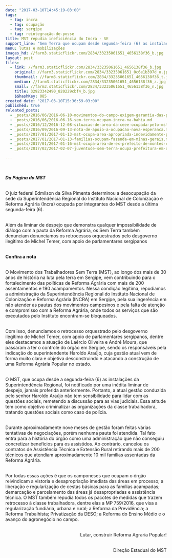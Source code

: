 ```yaml
---
date: "2017-03-10T14:45:19-03:00"
tags:
  - tag: incra
  - tag: ocupação
  - tag: sergipe
  - tag: reintegração-de-posse
title: MST repudia ineficiência do Incra - SE
support_line: "Sem Terra que ocupam desde segunda-feira (6) as instalações da Superintendência Regional, foram notificados por uma inédita liminar de despejo"
menu: lutas e mobilizações
images_hd: //farm3.staticflickr.com/2834/33235061651_4656138f36_b.jpg
layout: post
files:
  - link: //farm3.staticflickr.com/2834/33235061651_4656138f36_b.jpg
    original: //farm3.staticflickr.com/2834/33235061651_0c6e1b397d_o.jpg
    thumbnail: //farm3.staticflickr.com/2834/33235061651_4656138f36_t.jpg
    medium: //farm3.staticflickr.com/2834/33235061651_4656138f36_z.jpg
    small: //farm3.staticflickr.com/2834/33235061651_4656138f36_n.jpg
    title: 32923342490_820229cbf4_b.jpg
    $$hashKey: 085
created_date: "2017-03-10T15:36:59-03:00"
published: true
releated_posts:
  - _posts/2016/06/2016-06-10-movimentos-do-campo-exigem-garantia-das-politicas-agrarias-conquistadas.md
  - _posts/2016/06/2016-06-16-sem-terra-ocupam-incra-na-bahia.md
  - _posts/2016/12/2016-12-08-situacao-de-area-da-ceee-ocupada-pelo-mst-pode-ser-julgada-pela-justica-federal.md
  - _posts/2016/09/2016-09-13-nota-de-apoio-a-ocupacao-nova-esperanca.md
  - _posts/2017/01/2017-01-13-mst-ocupa-area-apropriada-indevidamente-pela-fibria-em-aracruz-es.md
  - _posts/2017/01/2017-01-13-familias-ocupam-fazenda-em-minas-gerais.md
  - _posts/2017/01/2017-01-16-mst-ocupa-area-de-ex-prefeito-de-montes-claros-acusado-de-corrupcao.md
  - _posts/2017/02/2017-02-07-juventude-sem-terra-ocupa-prefeitura-em-defesa-da-educacao-do-campo.md

---
```

<p>&nbsp;</p>

<p><em><strong>Da P&aacute;gina do MST&nbsp;</strong></em></p>

<p><br />
O juiz federal Edmilson da Silva Pimenta determinou a desocupa&ccedil;&atilde;o da sede da Superintend&ecirc;ncia Regional do Instituto Nacional de Coloniza&ccedil;&atilde;o e Reforma Agr&aacute;ria (Incra) ocupada por integrantes do MST desde a &uacute;ltima segunda-feira (6).&nbsp;</p>

<p><br />
Al&eacute;m da liminar de despejo que demonstra qualquer impossibilidade de di&aacute;logo com a pauta da Reforma Agr&aacute;ria, os Sem Terra tamb&eacute;m denunciam&nbsp;denunciamos os retrocessos orquestrados pelo desgoverno ileg&iacute;timo de Michel Temer, com apoio de parlamentares sergipanos</p>

<p><br />
<strong>Confira a nota&nbsp;</strong></p>

<p><br />
O Movimento dos Trabalhadores Sem Terra (MST), ao longo dos mais de 30 anos de hist&oacute;ria na luta pela terra em Sergipe, vem contribuindo para o fortalecimento das pol&iacute;ticas de Reforma Agr&aacute;ria com mais de 200 assentamentos e 190 acampamentos. Nessa condi&ccedil;&atilde;o leg&iacute;tima, repudiamos a administra&ccedil;&atilde;o da Superintend&ecirc;ncia Regional do Instituto Nacional de Coloniza&ccedil;&atilde;o e Reforma Agr&aacute;ria (INCRA) em Sergipe, pela sua inger&ecirc;ncia em n&atilde;o atender as pautas dos movimentos campesinos e pela falta de aten&ccedil;&atilde;o e compromisso com a Reforma Agr&aacute;ria, onde todos os servi&ccedil;os que s&atilde;o executados pelo Instituto encontram-se bloqueados.</p>

<p><br />
Com isso, denunciamos o retrocesso orquestrado pelo desgoverno ileg&iacute;timo de Michel Temer, com apoio de parlamentares sergipanos, dentre eles destacamos a atua&ccedil;&atilde;o de La&eacute;rcio Oliveira e Andr&eacute; Moura, que passaram a ter o controle do &oacute;rg&atilde;o em Sergipe, sendo os respons&aacute;veis pela indica&ccedil;&atilde;o do superintendente Haroldo Ara&uacute;jo, cuja gest&atilde;o atual vem de forma muito clara e objetiva desconstruindo e atacando a constru&ccedil;&atilde;o de uma Reforma Agr&aacute;ria Popular no estado.</p>

<p><br />
O MST, que ocupa desde a segunda-feira (6) as instala&ccedil;&otilde;es da Superintend&ecirc;ncia Regional, foi notificado por uma in&eacute;dita liminar de despejo, jamais proferida anteriormente. Portanto, a atual gest&atilde;o conduzida pelo senhor Haroldo Ara&uacute;jo n&atilde;o tem sensibilidade para lidar com as quest&otilde;es sociais, remetendo a discuss&atilde;o para as vias judiciais. Essa atitude tem como objetivo criminalizar as organiza&ccedil;&otilde;es da classe trabalhadora, tratando quest&otilde;es sociais como caso de pol&iacute;cia.</p>

<p><br />
Durante aproximadamente nove meses de gest&atilde;o foram feitas v&aacute;rias tentativas de negocia&ccedil;&otilde;es, por&eacute;m nenhuma pauta foi atendida. Tal fato entra para a hist&oacute;ria do &oacute;rg&atilde;o como uma administra&ccedil;&atilde;o que n&atilde;o conseguiu concretizar benef&iacute;cios para os assistidos. Ao contr&aacute;rio, cancelou os contratos de Assist&ecirc;ncia T&eacute;cnica e Extens&atilde;o Rural retirando mais de 200 t&eacute;cnicos que atendiam aproximadamente 10 mil fam&iacute;lias assentadas da Reforma Agr&aacute;ria.&nbsp;</p>

<p><br />
Por todas essas a&ccedil;&otilde;es &eacute; que os camponeses que ocupam o &oacute;rg&atilde;o reivindicam a vistoria e desapropria&ccedil;&atilde;o imediata das &aacute;reas em processo; a libera&ccedil;&atilde;o e regulariza&ccedil;&atilde;o de cestas b&aacute;sicas para as fam&iacute;lias acampadas; demarca&ccedil;&atilde;o e parcelamento das &aacute;reas j&aacute; desapropriadas e assist&ecirc;ncia t&eacute;cnica. O MST tamb&eacute;m repudia todos os pacotes de medidas que trazem retrocesso &agrave; classe trabalhadora, dentre elas a MP 759/2016, que visa a regulariza&ccedil;&atilde;o fundi&aacute;ria, urbana e rural; a Reforma da Previd&ecirc;ncia; a Reforma Trabalhista; Privatiza&ccedil;&atilde;o da DESO; a Reforma do Ensino M&eacute;dio e o avan&ccedil;o do agroneg&oacute;cio no campo.</p>

<p style="text-align: right;"><br />
Lutar, construir Reforma Agraria Popular!</p>

<p style="text-align: right;"><br />
Dire&ccedil;&atilde;o Estadual do MST</p>
